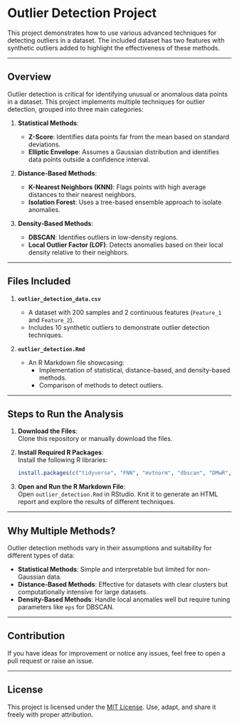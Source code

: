 
# Outlier Detection Project

This project demonstrates how to use various advanced techniques for detecting outliers in a dataset. The included dataset has two features with synthetic outliers added to highlight the effectiveness of these methods.

---

## Overview

Outlier detection is critical for identifying unusual or anomalous data points in a dataset. This project implements multiple techniques for outlier detection, grouped into three main categories:

1. **Statistical Methods**:
   - **Z-Score**: Identifies data points far from the mean based on standard deviations.
   - **Elliptic Envelope**: Assumes a Gaussian distribution and identifies data points outside a confidence interval.

2. **Distance-Based Methods**:
   - **K-Nearest Neighbors (KNN)**: Flags points with high average distances to their nearest neighbors.
   - **Isolation Forest**: Uses a tree-based ensemble approach to isolate anomalies.

3. **Density-Based Methods**:
   - **DBSCAN**: Identifies outliers in low-density regions.
   - **Local Outlier Factor (LOF)**: Detects anomalies based on their local density relative to their neighbors.

---

## Files Included

1. **`outlier_detection_data.csv`**  
   - A dataset with 200 samples and 2 continuous features (`Feature_1` and `Feature_2`).  
   - Includes 10 synthetic outliers to demonstrate outlier detection techniques.

2. **`outlier_detection.Rmd`**  
   - An R Markdown file showcasing:
     - Implementation of statistical, distance-based, and density-based methods.
     - Comparison of methods to detect outliers.

---

## Steps to Run the Analysis

1. **Download the Files**:  
   Clone this repository or manually download the files.

2. **Install Required R Packages**:  
   Install the following R libraries:
   ```R
   install.packages(c("tidyverse", "FNN", "mvtnorm", "dbscan", "DMwR", "robustbase", "isolationForest"))
   ```

3. **Open and Run the R Markdown File**:  
   Open `outlier_detection.Rmd` in RStudio. Knit it to generate an HTML report and explore the results of different techniques.

---

## Why Multiple Methods?

Outlier detection methods vary in their assumptions and suitability for different types of data:
- **Statistical Methods**: Simple and interpretable but limited for non-Gaussian data.
- **Distance-Based Methods**: Effective for datasets with clear clusters but computationally intensive for large datasets.
- **Density-Based Methods**: Handle local anomalies well but require tuning parameters like `eps` for DBSCAN.

---

## Contribution

If you have ideas for improvement or notice any issues, feel free to open a pull request or raise an issue.

---

## License

This project is licensed under the [MIT License](LICENSE). Use, adapt, and share it freely with proper attribution.

